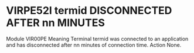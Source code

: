 # VIRPE52I termid DISCONNECTED AFTER nn MINUTES
Module
    VIR00PE
Meaning
    Terminal termid was connected to an application and has disconnected after nn minutes of connection time.
Action
    None.
